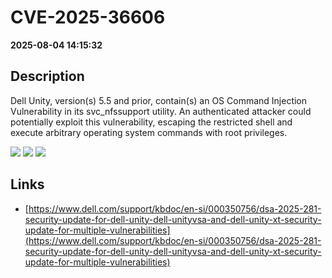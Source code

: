 # CVE-2025-36606

**2025-08-04 14:15:32**

## Description
Dell Unity, version(s) 5.5 and prior, contain(s) an OS Command Injection Vulnerability in its svc_nfssupport utility. An authenticated attacker could potentially exploit this vulnerability, escaping the restricted shell and execute arbitrary operating system commands with root privileges.

![](https://img.shields.io/static/v1?label=Score&message=7.8&color=red)
![](https://img.shields.io/static/v1?label=Severity&message=HIGH&color=red)
![](https://img.shields.io/static/v1?label=CWE&message=RCE&color=green)

## Links
- [https://www.dell.com/support/kbdoc/en-si/000350756/dsa-2025-281-security-update-for-dell-unity-dell-unityvsa-and-dell-unity-xt-security-update-for-multiple-vulnerabilities](https://www.dell.com/support/kbdoc/en-si/000350756/dsa-2025-281-security-update-for-dell-unity-dell-unityvsa-and-dell-unity-xt-security-update-for-multiple-vulnerabilities)
